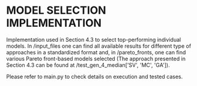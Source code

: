 # MODEL SELECTION IMPLEMENTATION

Implementation used in Section 4.3 to select top-performing individual models. In /input_files one can find all available results for different type of approaches in a standardized format and, in /pareto_fronts, one can find various Pareto front-based models selected (The approach presented in Section 4.3 can be found at /test_gen_4_median['SV', 'MC', 'GA']).

Please refer to main.py to check details on execution and tested cases.
